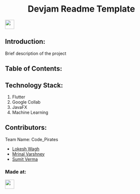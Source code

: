 <h1 align="center">Devjam Readme Template</h1>
<p align="center">
</p>
<a href="https://weekendofcode.computercodingclub.in/"> <img src="https://i.postimg.cc/njCM24kx/woc.jpg" height=30px> </a>

## Introduction:
  Brief description of the project  
  
## Table of Contents:

## Technology Stack:
  1) Flutter
  2) Google Collab
  3) JavaFX
  4) Machine Learning
  

## Contributors:

Team Name: Code_Pirates

* [Lokesh Wagh](https://github.com/lokesh-wagh)
* [Mrinal Varshney](https://github.com/MrinalVarshney)
* [Sumit Verma](https://github.com/smt96700)


### Made at:



<a href="[https://hack36.com](https://weekendofcode.computercodingclub.in/)"> <img src="https://i.postimg.cc/Z9fC676j/tpg.jpg" height=30px> </a>
